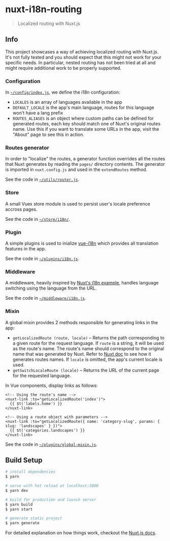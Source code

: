 # nuxt-i18n-routing

> Localized routing with Nuxt.js


## Info

This project showcases a way of achieving localized routing with Nuxt.js.
It's not fully tested and you should expect that this might not work for your specific needs. In particular, nested routing has not been tried at all and might require additional work to be properly supported.

### Configuration

In [`~/config/index.js`](config.index.js), we define the i18n configuration:

- `LOCALES` is an array of languages available in the app
- `DEFAULT_LOCALE` is the app's main language, routes for this language won't have a lang prefix
- `ROUTES_ALIASES` is an object where custom paths can be defined for generated routes, each key should match one of Nuxt's original routes name. Use this if you want to translate some URLs in the app, visit the "About" page to see this in action.

### Routes generator

In order to "localize" the routes, a generator function overrides all the routes that Nuxt generates by reading the `pages/` directory contents.
The generator is imported in `nuxt.config.js` and used in the `extendRoutes` method.

See the code in [`~/utils/router.js`](utils/router.js).

### Store

A small Vuex store module is used to persist user's locale preference accross pages.

See the code in [`~/store/i18n/`](store/i18n/).

### Plugin

A simple plugins is used to inialize [vue-i18n](https://github.com/kazupon/vue-i18n) which provides all translation features in the app.

See the code in [`~/plugins/i18n.js`](plugins/i18n.js).

### Middleware

A middleware, heavily inspired by [Nuxt's i18n example](https://nuxtjs.org/examples/i18n), handles language switching using the language from the URL.

See the code in [`~/middleware/i18n.js`](middleware/i18n.js).

### Mixin

A global mixin provides 2 methods responsible for generating links in the app:

- `getLocalizedRoute (route, locale)` – Returns the path corresponding to a given route for the request language. If `route` is a string, it will be used as the route's name. The route's name should correspond to the original name that was generated by Nuxt. Refer to [Nuxt doc](https://nuxtjs.org/guide/routing#basic-routes) to see how it generates routes names. If `locale` is omitted, the app's current locale is used.
- `getSwitchLocaleRoute (locale)` – Returns the URL of the current page for the requested language.

In Vue components, display links as follows:

```vue
<!-- Using the route's name -->
<nuxt-link :to="getLocalizedRoute('index')">
  {{ $t('labels.home') }}
</nuxt-link>

<!-- Using a route object with parameters -->
<nuxt-link :to="getLocalizedRoute({ name: 'category-slug', params: { slug: 'landscapes' } })">
  {{ $t('categories.landscapes') }}
</nuxt-link>
```

See the code in [`~/plugins/global-mixin.js`](plugins/global-mixin.js).

## Build Setup

``` bash
# install dependencies
$ yarn

# serve with hot reload at localhost:3000
$ yarn dev

# build for production and launch server
$ yarn build
$ yarn start

# generate static project
$ yarn generate
```

For detailed explanation on how things work, checkout the [Nuxt.js docs](https://github.com/nuxt/nuxt.js).
